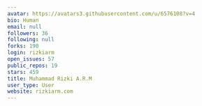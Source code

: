 ```yaml
---
avatar: https://avatars3.githubusercontent.com/u/6576108?v=4
bio: Human
email: null
followers: 36
following: null
forks: 190
login: rizkiarm
open_issues: 57
public_repos: 19
stars: 459
title: Muhammad Rizki A.R.M
user_type: User
website: rizkiarm.com
---
```

